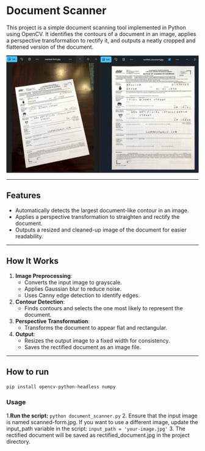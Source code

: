 # Document Scanner

This project is a simple document scanning tool implemented in Python using OpenCV. It identifies the contours of a document in an image, applies a perspective transformation to rectify it, and outputs a neatly cropped and flattened version of the document.

![Alt text](doucmenr-scanner-project.png)

---

## Features
- Automatically detects the largest document-like contour in an image.
- Applies a perspective transformation to straighten and rectify the document.
- Outputs a resized and cleaned-up image of the document for easier readability.

---

## How It Works
1. **Image Preprocessing**:
   - Converts the input image to grayscale.
   - Applies Gaussian blur to reduce noise.
   - Uses Canny edge detection to identify edges.
2. **Contour Detection**:
   - Finds contours and selects the one most likely to represent the document.
3. **Perspective Transformation**:
   - Transforms the document to appear flat and rectangular.
4. **Output**:
   - Resizes the output image to a fixed width for consistency.
   - Saves the rectified document as an image file.

---

## How to run
`pip install opencv-python-headless numpy`
  
### **Usage**

1.**Run the script:**
`python document_scanner.py`
2. Ensure that the input image is named scanned-form.jpg. If you want to use a different image, update the input_path variable in the script:
`input_path = 'your-image.jpg'`
3. The rectified document will be saved as rectified_document.jpg in the project directory.




